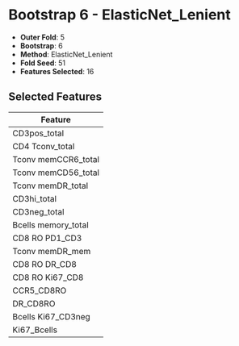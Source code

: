 # Bootstrap 6 - ElasticNet_Lenient

- **Outer Fold**: 5
- **Bootstrap**: 6
- **Method**: ElasticNet_Lenient
- **Fold Seed**: 51
- **Features Selected**: 16

## Selected Features

| Feature |
|---------|
| CD3pos_total |
| CD4 Tconv_total |
| Tconv memCCR6_total |
| Tconv memCD56_total |
| Tconv memDR_total |
| CD3hi_total |
| CD3neg_total |
| Bcells memory_total |
| CD8 RO PD1_CD3 |
| Tconv memDR_mem |
| CD8 RO DR_CD8 |
| CD8 RO Ki67_CD8 |
| CCR5_CD8RO |
| DR_CD8RO |
| Bcells Ki67_CD3neg |
| Ki67_Bcells |
